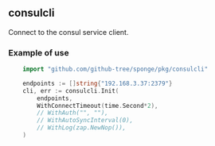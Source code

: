 ## consulcli

Connect to the consul service client.

### Example of use

```go
    import "github.com/github-tree/sponge/pkg/consulcli"

    endpoints := []string{"192.168.3.37:2379"}
    cli, err := consulcli.Init(
        endpoints,
        WithConnectTimeout(time.Second*2),
        // WithAuth("", ""),
        // WithAutoSyncInterval(0),
        // WithLog(zap.NewNop()),
    )
```
